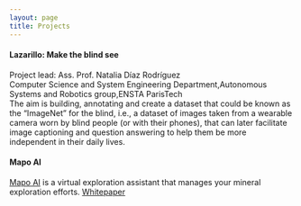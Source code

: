 ```yaml
---
layout: page
title: Projects
---
```


#### Lazarillo: Make the blind see
Project lead: Ass. Prof. Natalia Díaz Rodríguez<br/>Computer Science and System Engineering Department,Autonomous Systems and Robotics      group,ENSTA ParisTech<br/>
The aim is building, annotating and create a dataset that could be known as the “ImageNet” for the blind, i.e., a dataset of images        taken from a wearable camera worn by blind people (or with their phones), that can later facilitate image captioning and question          answering to help them be more independent in their daily lives.

#### Mapo AI
[Mapo AI](https://twitter.com/mapo_ai) is a virtual exploration assistant that manages your mineral exploration efforts.
[Whitepaper](https://docs.google.com/document/d/1Y5WQ_IpmxeAowbNVMdT7lOzStZruOqBy1_rQ0PUWCEk/view)







